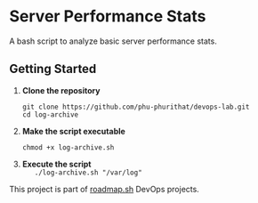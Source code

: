 # Server Performance Stats

A bash script to analyze basic server performance stats.

## Getting Started

1. **Clone the repository**

   ```
   git clone https://github.com/phu-phurithat/devops-lab.git
   cd log-archive
   ```

2. **Make the script executable**
   ```
   chmod +x log-archive.sh
   ```
3. **Execute the script**  
   `   ./log-archive.sh "/var/log"`

This project is part of [roadmap.sh](https://roadmap.sh/projects/server-stats) DevOps projects.
